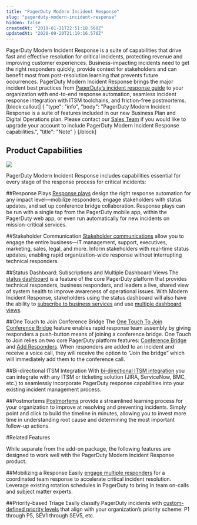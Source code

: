 ```yaml
---
title: "PagerDuty Modern Incident Response"
slug: "pagerduty-modern-incident-response"
hidden: false
createdAt: "2019-01-31T22:51:18.568Z"
updatedAt: "2020-09-20T21:19:16.576Z"
---
```

PagerDuty Modern Incident Response is a suite of capabilities that drive fast and effective resolution for critical incidents, protecting revenue and improving customer experiences. Business-impacting incidents need to get the right responders quickly, provide context for stakeholders and can benefit most from post-resolution learning that prevents future occurrences. PagerDuty Modern Incident Response brings the major incident best practices from [PagerDuty’s incident response guide](https://response.pagerduty.com/) to your organization with end-to-end response automation, seamless incident response integration with ITSM toolchains, and friction-free postmortems.
[block:callout]
{
  "type": "info",
  "body": "PagerDuty Modern Incident Response is a suite of features included in our new Business Plan and Digital Operations plan. Please contact our [Sales Team](https://www.pagerduty.com/contact-sales/) if you would like to upgrade your account to include PagerDuty Modern Incident Response capabilities.",
  "title": "Note"
}
[/block]

## Product Capabilities



![](https://files.readme.io/b1a4468-modern-incident-response-overview.png)

PagerDuty Modern Incident Response includes capabilities essential for every stage of the response process for critical incidents:

##Response Plays
[Response plays](https://support.pagerduty.com/docs/response-automation) design the right response automation for any impact level—mobilize responders, engage stakeholders with status updates, and set up conference bridge collaboration. Response plays can be run with a single tap from the PagerDuty mobile app, within the PagerDuty web app, or even run automatically for new incidents on mission-critical services.

##Stakeholder Communication
[Stakeholder communications](https://support.pagerduty.com/docs/communicating-with-stakeholders) allow you to engage the entire business—IT management, support, executives, marketing, sales, legal, and more. Inform stakeholders with real-time status updates, enabling rapid organization-wide response without interrupting technical responders.

##Status Dashboard: Subscriptions and Multiple Dashboard Views
The [status dashboard](doc:status-dashboard) is a feature of the core PagerDuty platform that provides technical responders, business responders, and leaders a live, shared view of system health to improve awareness of operational issues. With Modern Incident Response, stakeholders using the status dashboard will also have the ability to [subscribe to business services](https://support.pagerduty.com/docs/status-dashboard#section-subscribing-to-business-services) and use [multiple dashboard views](https://support.pagerduty.com/docs/status-dashboard#section-multiple-dashboard-views).

##One Touch to Join Conference Bridge
The [One Touch To Join Conference Bridge](https://support.pagerduty.com/docs/conference-bridge#section-one-touch-to-join-conference-bridge) feature enables rapid response team assembly by giving responders a push-button means of joining a conference bridge. One Touch to Join relies on two core PagerDuty platform features: [Conference Bridge](https://support.pagerduty.com/docs/response-bridge#section-service-level-response-bridge) and [Add Responders](https://support.pagerduty.com/docs/mobilizing-a-response#section-add-responders). When responders are added to an incident and receive a voice call, they will receive the option to “Join the bridge” which will immediately add them to the conference call. 

##Bi-directional ITSM Integration
With [bi-directional ITSM integration](https://support.pagerduty.com/docs/how-to-triaging-major-incidents-integrating-your-itsm-toolchain#section-integrating-pagerduty-incident-response-with-itsm-tools) you can integrate with any ITSM or ticketing solution (JIRA, ServiceNow, BMC, etc.) to seamlessly incorporate PagerDuty response capabilities into your existing incident management process.

##Postmortems
[Postmortems](https://support.pagerduty.com/docs/postmortems) provide a streamlined learning process for your organization to improve at resolving and preventing incidents. Simply point and click to build the timeline in minutes, allowing you to invest more time in understanding root cause and determining the most important follow-up actions.

#Related Features

While separate from the add-on package, the following features are designed to work well with the PagerDuty Modern Incident Response product. 

##Mobilizing a Response
Easily [engage multiple responders](https://support.pagerduty.com/docs/mobilizing-a-response) for a coordinated team response to accelerate critical incident resolution. Leverage existing rotation schedules in PagerDuty to bring in team on-calls and subject matter experts.

##Priority-based Triage
Easily classify PagerDuty incidents with [custom-defined priority levels](https://support.pagerduty.com/docs/incident-priority) that align with your organization’s priority scheme: P1 through P5, SEV1 through SEV5, etc.